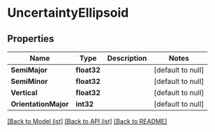 # UncertaintyEllipsoid

## Properties
Name | Type | Description | Notes
------------ | ------------- | ------------- | -------------
**SemiMajor** | **float32** |  | [default to null]
**SemiMinor** | **float32** |  | [default to null]
**Vertical** | **float32** |  | [default to null]
**OrientationMajor** | **int32** |  | [default to null]

[[Back to Model list]](../README.md#documentation-for-models) [[Back to API list]](../README.md#documentation-for-api-endpoints) [[Back to README]](../README.md)

